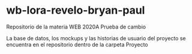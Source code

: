 # wb-lora-revelo-bryan-paul
Repositorio de la materia WEB 2020A
Prueba de cambio

La base de datos, los mockups y las historias de usuario del proyecto se encuentra en el repositorio dentro de la carpeta Proyecto
